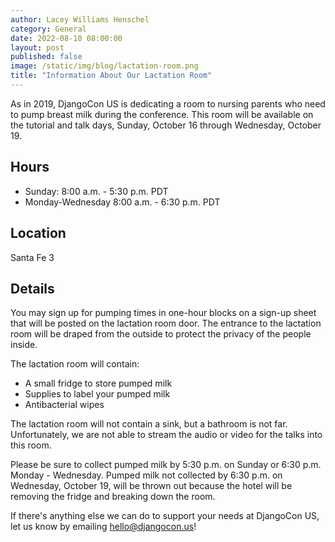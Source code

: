 ```yaml
---
author: Lacey Williams Henschel
category: General
date: 2022-08-10 08:00:00
layout: post
published: false
image: /static/img/blog/lactation-room.png
title: "Information About Our Lactation Room"
---
```


As in 2019, DjangoCon US is dedicating a room to nursing parents who need to pump breast milk during the conference. This room will be available on the tutorial and talk days, Sunday, October 16 through Wednesday, October 19.

## Hours

- Sunday: 8:00 a.m. - 5:30 p.m. PDT
- Monday-Wednesday 8:00 a.m. - 6:30 p.m. PDT

## Location

Santa Fe 3

## Details

You may sign up for pumping times in one-hour blocks on a sign-up sheet that will be posted on the lactation room door. The entrance to the lactation room will be draped from the outside to protect the privacy of the people inside.

The lactation room will contain:

- A small fridge to store pumped milk
- Supplies to label your pumped milk
- Antibacterial wipes

The lactation room will not contain a sink, but a bathroom is not far. Unfortunately, we are not able to stream the audio or video for the talks into this room.

Please be sure to collect pumped milk by 5:30 p.m. on Sunday or 6:30 p.m. Monday - Wednesday. Pumped milk not collected by 6:30 p.m. on Wednesday, October 19, will be thrown out because the hotel will be removing the fridge and breaking down the room.

If there's anything else we can do to support your needs at DjangoCon US, let us know by emailing <a href="mailto:hello@djangocon.us">hello@djangocon.us</a>!
